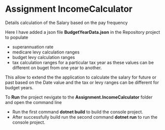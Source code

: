 # Assignment IncomeCalculator
Details calculation of the Salary based on the pay frequency

Here I have added a json file **BudgetYearData.json** in the Repository project to populate 
   *  superannuation rate
   *  medicare levy calculation ranges
   *  budget levy calculation ranges 
   *  tax calculation ranges
 for a particular tax year as these values can be different on buget from one year to another.

This allow to extend the the application to calculate the salary for future or past based on the Date value and the tax or levy ranges can be different for budget years.


To **Run** the project nevigate to the **Assignment.IncomeCalculator** folder and open the command line

* Run the first command **dotnet build** to build the console project.
* After successfully build run the second command **dotnet run** to run the console project.
